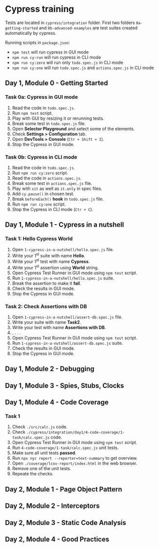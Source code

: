 # Cypress training
Tests are located in `cypress/integration` folder.
First two folders `0a-getting-started` and `0b-advanced-examples` are test suites created automatically by cypress.

Running scripts in `package.json`:
- `npm test` will run cypress in GUI mode
- `npm run cy:run` will run cypress in CLI mode
- `npm run cy:zero` will run only <code>todo.spec.js</code> in CLI mode
- `npm run cy:one` will run <code>todo.spec.js</code> and <code>actions.spec.js</code> in CLI mode

## Day 1, Module 0 - Getting Started
### Task 0a: Cypress in GUI mode
<ol>
<li>Read the code in <code>todo.spec.js</code>.</li>
<li>Run <code>npm test</code> script.</li>
<li>Play with GUI by resizing it or rerunning tests.</li>
<li>Break some test in <code>todo.spec.js</code> file.</li>
<li>Open <strong>Selector Playground</strong> and select some of the elements.</li>
<li>Check <strong>Settings > Configuration</strong> tab.</li>
<li>Open <strong>DevTools > Console</strong> (<code>Ctr + Shift + I</code>).</li>
<li>Stop the Cypress in GUI mode.</li>
</ol>

### Task 0b: Cypress in CLI mode
<ol>
<li>Read the code in <code>todo.spec.js</code>.</li>
<li>Run <code>npm run cy:zero</code> script.</li>
<li>Read the code in <code>actions.spec.js</code>.</li>
<li>Break some test in <code>actions.spec.js</code> file.</li>
<li>Play with <code>xit</code> as well as <code>it.only</code> in spec files.</li>
<li>Add <code>cy.pause()</code> in chosen test.</li>
<li>Break <code>beforeEach()</code> <strong>hook</strong> in <code>todo.spec.js</code> file.</li>
<li>Run <code>npm run cy:one</code> script.</li>
<li>Stop the Cypress in CLI mode (<code>Ctr + C</code>).</li>
</ol>


## Day 1, Module 1 - Cypress in a nutshell
### Task 1: Hello Cypress World
<ol>
<li>Open <code>1-cypress-in-a-nutshell/hello.spec.js</code> file.</li>
<li>Write your 1<sup>st</sup> suite with name <strong>Hello</strong>.</li>
<li>Write your 1<sup>st</sup> test with name <strong>Cypress</strong>.</li>
<li>Write your 1<sup>st</sup> assertion using <strong>World</strong> string.</li>
<li>Open Cypress Test Runner in GUI mode using <code>npm test</code> script.</li>
<li>Run <code>1-cypress-in-a-nutshell/hello.spec.js</code> suite.</li>
<li>Break the assertion to make it <strong>fail</strong>.</li>
<li>Check the results in GUI mode.</li>
<li>Stop the Cypress in GUI mode.</li>
</ol>

### Task 2: Check Assertions with DB
<ol>
<li>Open <code>1-cypress-in-a-nutshell/assert-db.spec.js</code> file.</li>
<li>Write your suite with name <strong>Task2</strong>.</li>
<li>Write your test with name <strong>Assertions with DB</strong>.</li>
<li>. . . .</li>
<li>Open Cypress Test Runner in GUI mode using <code>npm test</code> script.</li>
<li>Run <code>1-cypress-in-a-nutshell/assert-db.spec.js</code> suite.</li>
<li>Check the results in GUI mode.</li>
<li>Stop the Cypress in GUI mode.</li>
</ol>


## Day 1, Module 2 - Debugging


## Day 1, Module 3 - Spies, Stubs, Clocks


## Day 1, Module 4 - Code Coverage
### Task 1
<ol>
<li>Check <code>./src/calc.js</code> code.</li>
<li>Check <code>./cypress/integration/day1/4-code-coverage/1-task/calc.spec.js</code> code.</li>
<li>Open Cypress Test Runner in GUI mode using <code>npm test</code> script.</li>
<li>Run <code>4-code-coverage/1-task/calc.spec.js</code> unit tests.</li>
<li>Make sure all unit tests <strong>passed</strong>.</li>
<li>Run <code>npx nyc report --reporter=text-summary</code> to get overview.</li>
<li>Open <code>./coverage/lcov-report/index.html</code> in the web browser.</li>
<li>Remove one of the unit tests.</li>
<li>Repeate the checks.</li>
</ol>


## Day 2, Module 1 - Page Object Pattern


## Day 2, Module 2 - Interceptors


## Day 2, Module 3 - Static Code Analysis


## Day 2, Module 4 - Good Practices
